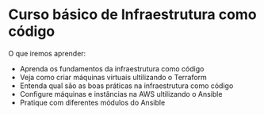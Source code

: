 <h1>Curso básico de Infraestrutura como código</h1>

O que iremos aprender:

- Aprenda os fundamentos da infraestrutura como código
- Veja como criar máquinas virtuais ultilizando o Terraform
- Entenda qual são as boas práticas na infraestrutura como código
- Configure máquinas e instâncias na AWS ultilizando o Ansible
- Pratique com diferentes módulos do Ansible
